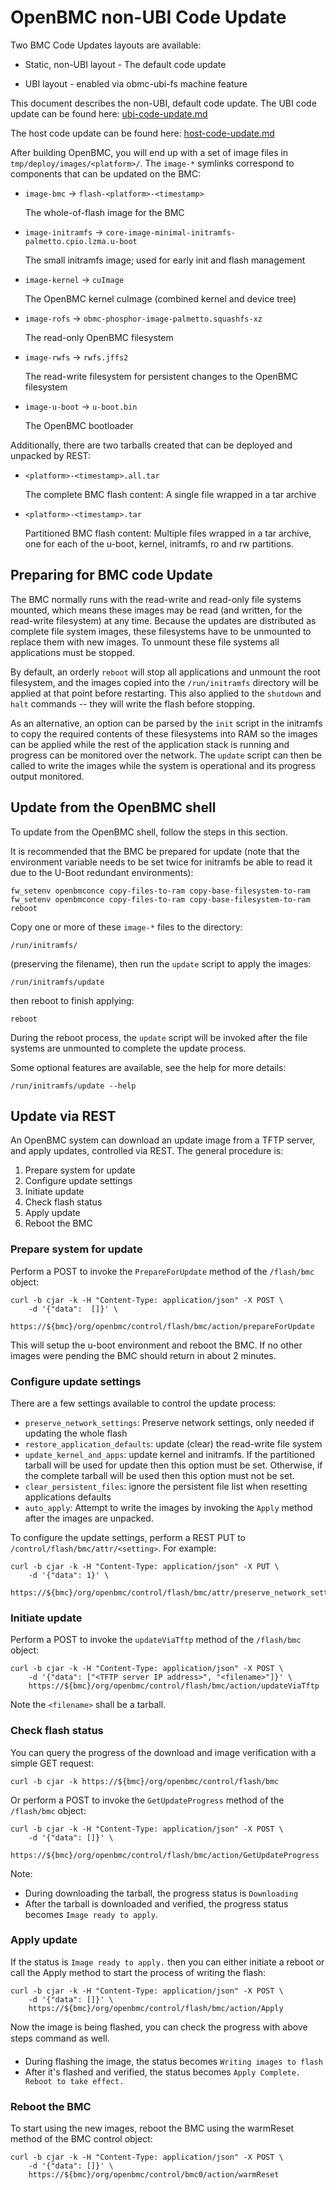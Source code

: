 OpenBMC non-UBI Code Update
===================

Two BMC Code Updates layouts are available:

 * Static, non-UBI layout - The default code update

 * UBI layout - enabled via obmc-ubi-fs machine feature

This document describes the non-UBI, default code update. The UBI code update
can be found here: [ubi-code-update.md](ubi-code-update.md)

The host code update can be found here:
[host-code-update.md](host-code-update.md)

After building OpenBMC, you will end up with a set of image files in
`tmp/deploy/images/<platform>/`. The `image-*` symlinks correspond to components
that can be updated on the BMC:

 * `image-bmc` → `flash-<platform>-<timestamp>`

    The whole-of-flash image for the BMC

 * `image-initramfs` → `core-image-minimal-initramfs-palmetto.cpio.lzma.u-boot`

    The small initramfs image; used for early init and flash management

 * `image-kernel` → `cuImage`

    The OpenBMC kernel cuImage (combined kernel and device tree)

 * `image-rofs` → `obmc-phosphor-image-palmetto.squashfs-xz`

    The read-only OpenBMC filesystem

 * `image-rwfs` → `rwfs.jffs2`

    The read-write filesystem for persistent changes to the OpenBMC filesystem

 * `image-u-boot` → `u-boot.bin`

    The OpenBMC bootloader

Additionally, there are two tarballs created that can be deployed and unpacked by REST:

 * `<platform>-<timestamp>.all.tar`

    The complete BMC flash content: A single file wrapped in a tar archive

 * `<platform>-<timestamp>.tar`

    Partitioned BMC flash content: Multiple files wrapped in a tar archive,
    one for each of the u-boot, kernel, initramfs, ro and rw partitions.

Preparing for BMC code Update
-----------------------------

The BMC normally runs with the read-write and read-only file systems
mounted, which means these images may be read (and written, for the
read-write filesystem) at any time.  Because the updates are distributed
as complete file system images, these filesystems have to be unmounted
to replace them with new images.  To unmount these file systems all
applications must be stopped.

By default, an orderly `reboot` will stop all applications and unmount
the root filesystem, and the images copied into the `/run/initramfs`
directory will be applied at that point before restarting.  This also
applied to the `shutdown` and `halt` commands -- they will write the
flash before stopping.

As an alternative, an option can be parsed by the `init` script in
the initramfs to copy the required contents of these filesystems into
RAM so the images can be applied while the rest of the application stack
is running and progress can be monitored over the network.  The
`update` script can then be called to write the images while the
system is operational and its progress output monitored.

Update from the OpenBMC shell
-----------------------------

To update from the OpenBMC shell, follow the steps in this section.

It is recommended that the BMC be prepared for update (note that the
environment variable needs to be set twice for initramfs be able to
read it due to the U-Boot redundant environments):

    fw_setenv openbmconce copy-files-to-ram copy-base-filesystem-to-ram
    fw_setenv openbmconce copy-files-to-ram copy-base-filesystem-to-ram
    reboot

Copy one or more of these `image-*` files to the directory:

    /run/initramfs/

(preserving the filename), then run the `update` script to apply the images:

    /run/initramfs/update

then reboot to finish applying:

    reboot

During the reboot process, the `update` script will be invoked after
the file systems are unmounted to complete the update process.

Some optional features are available, see the help for more details:

    /run/initramfs/update --help

Update via REST
---------------

An OpenBMC system can download an update image from a TFTP server, and apply
updates, controlled via REST. The general procedure is:

 1. Prepare system for update
 2. Configure update settings
 3. Initiate update
 4. Check flash status
 5. Apply update
 6. Reboot the BMC

### Prepare system for update

Perform a POST to invoke the `PrepareForUpdate` method of the `/flash/bmc` object:

    curl -b cjar -k -H "Content-Type: application/json" -X POST \
        -d '{"data":  []}' \
        https://${bmc}/org/openbmc/control/flash/bmc/action/prepareForUpdate

This will setup the u-boot environment and reboot the BMC.   If no other
images were pending the BMC should return in about 2 minutes.


### Configure update settings

There are a few settings available to control the update process:

 * `preserve_network_settings`: Preserve network settings, only needed if updating the whole flash
 * `restore_application_defaults`: update (clear) the read-write file system
 * `update_kernel_and_apps`: update kernel and initramfs.
                             If the partitioned tarball will be used for update then this option
                             must be set. Otherwise, if the complete tarball will be used then
                             this option must not be set.
 * `clear_persistent_files`: ignore the persistent file list when resetting applications defaults
 * `auto_apply`: Attempt to write the images by invoking the `Apply` method after the images are unpacked.

To configure the update settings, perform a REST PUT to
`/control/flash/bmc/attr/<setting>`. For example:

    curl -b cjar -k -H "Content-Type: application/json" -X PUT \
        -d '{"data": 1}' \
        https://${bmc}/org/openbmc/control/flash/bmc/attr/preserve_network_settings

### Initiate update

Perform a POST to invoke the `updateViaTftp` method of the `/flash/bmc` object:

    curl -b cjar -k -H "Content-Type: application/json" -X POST \
        -d '{"data": ["<TFTP server IP address>", "<filename>"]}' \
        https://${bmc}/org/openbmc/control/flash/bmc/action/updateViaTftp

Note the `<filename>` shall be a tarball.

### Check flash status

You can query the progress of the download and image verification with
a simple GET request:

    curl -b cjar -k https://${bmc}/org/openbmc/control/flash/bmc

Or perform a POST to invoke the `GetUpdateProgress` method of the `/flash/bmc` object:

    curl -b cjar -k -H "Content-Type: application/json" -X POST \
        -d '{"data": []}' \
        https://${bmc}/org/openbmc/control/flash/bmc/action/GetUpdateProgress

Note:

 * During downloading the tarball, the progress status is `Downloading`
 * After the tarball is downloaded and verified, the progress status becomes `Image ready to apply`.

### Apply update
If the status is `Image ready to apply.` then you can either initiate
a reboot or call the Apply method to start the process of writing the
flash:

    curl -b cjar -k -H "Content-Type: application/json" -X POST \
        -d '{"data": []}' \
        https://${bmc}/org/openbmc/control/flash/bmc/action/Apply

Now the image is being flashed, you can check the progress with above steps command as well.

* During flashing the image, the status becomes `Writing images to flash`
* After it's flashed and verified, the status becomes `Apply Complete. Reboot to take effect.`

### Reboot the BMC

To start using the new images, reboot the BMC using the warmReset method
of the BMC control object:

    curl -b cjar -k -H "Content-Type: application/json" -X POST \
        -d '{"data": []}' \
        https://${bmc}/org/openbmc/control/bmc0/action/warmReset

